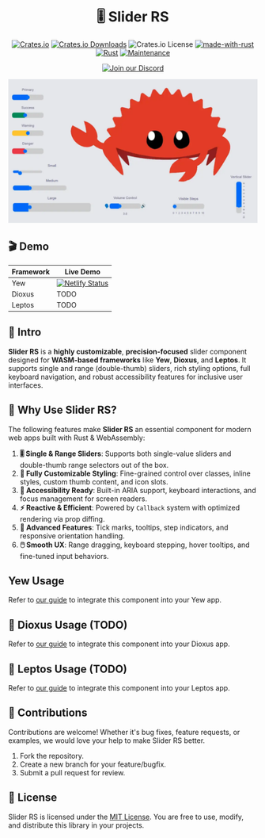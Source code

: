<div align="center">

# 🎚️ Slider RS

[![Crates.io](https://img.shields.io/crates/v/slider-rs)](https://crates.io/crates/slider-rs)
[![Crates.io Downloads](https://img.shields.io/crates/d/slider-rs)](https://crates.io/crates/slider-rs)
![Crates.io License](https://img.shields.io/crates/l/slider-rs)
[![made-with-rust](https://img.shields.io/badge/Made%20with-Rust-1f425f.svg?logo=rust&logoColor=white)](https://www.rust-lang.org/)
[![Rust](https://img.shields.io/badge/Rust-1.85%2B-blue.svg)](https://www.rust-lang.org)
[![Maintenance](https://img.shields.io/badge/Maintained%3F-yes-green.svg)](https://github.com/wiseaidev)

[![Join our Discord](https://dcbadge.limes.pink/api/server/b5JbvHW5nv)](https://discord.gg/b5JbvHW5nv)

<!-- absolute url for docs.rs cause assets is excluded from crate -->
![logo](https://raw.githubusercontent.com/opensass/slider-rs/refs/heads/main/assets/logo.webp)

</div>

## 🎬 Demo

| Framework | Live Demo |
| --- | --- |
| Yew | [![Netlify Status](https://api.netlify.com/api/v1/badges/a0efc7e9-f20e-4dd9-93e1-c8f4fde7506f/deploy-status)](https://slider-rs.netlify.app) |
| Dioxus | TODO |
| Leptos | TODO |

## 📜 Intro

**Slider RS** is a **highly customizable**, **precision-focused** slider component designed for **WASM-based frameworks** like **Yew**, **Dioxus**, and **Leptos**. It supports single and range (double-thumb) sliders, rich styling options, full keyboard navigation, and robust accessibility features for inclusive user interfaces.

## 🤔 Why Use Slider RS?

The following features make **Slider RS** an essential component for modern web apps built with Rust & WebAssembly:

1. **🎚️ Single & Range Sliders**: Supports both single-value sliders and double-thumb range selectors out of the box.
1. **🎨 Fully Customizable Styling**: Fine-grained control over classes, inline styles, custom thumb content, and icon slots.
1. **🦽 Accessibility Ready**: Built-in ARIA support, keyboard interactions, and focus management for screen readers.
1. **⚡ Reactive & Efficient**: Powered by `Callback` system with optimized rendering via prop diffing.
1. **🔢 Advanced Features**: Tick marks, tooltips, step indicators, and responsive orientation handling.
1. **🖱️ Smooth UX**: Range dragging, keyboard stepping, hover tooltips, and fine-tuned input behaviors.

## Yew Usage

<!-- absolute url for docs.rs cause YEW.md is not included in crate -->
Refer to [our guide](https://github.com/opensass/slider-rs/blob/main/YEW.md) to integrate this component into your Yew app.

## 🧬 Dioxus Usage (TODO)

<!-- absolute url for docs.rs cause DIOXUS.md is not included in crate -->
Refer to [our guide](https://github.com/opensass/slider-rs/blob/main/DIOXUS.md) to integrate this component into your Dioxus app.

## 🌱 Leptos Usage (TODO)

<!-- absolute url for docs.rs cause LEPTOS.md is not included in crate -->
Refer to [our guide](https://github.com/opensass/slider-rs/blob/main/LEPTOS.md) to integrate this component into your Leptos app.

## 🤝 Contributions

Contributions are welcome! Whether it's bug fixes, feature requests, or examples, we would love your help to make Slider RS better.

1. Fork the repository.
1. Create a new branch for your feature/bugfix.
1. Submit a pull request for review.

## 📜 License

Slider RS is licensed under the [MIT License](LICENSE). You are free to use, modify, and distribute this library in your projects.

